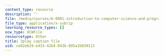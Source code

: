 ```yaml
---
content_type: resource
description: ''
file: /media/courses/6-0001-introduction-to-computer-science-and-programming-in-python-fall-2016/ce82eb29e43342b4043b895a1b830113_RvRKT-jXvko.srt
file_type: application/x-subrip
learning_resource_types: []
ocw_type: OCWFile
resourcetype: Other
title: 3play caption file
uid: ce82eb29-e433-42b4-043b-895a1b830113
---
```

